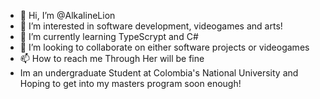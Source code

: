 - 👋 Hi, I’m @AlkalineLion
- 👀 I’m interested in software development, videogames and arts!
- 🌱 I’m currently learning TypeScrypt and C#
- 💞️ I’m looking to collaborate on either software projects or videogames
- 📫 How to reach me Through Her will be fine
- Im an undergraduate Student at Colombia's National University and Hoping to get into my masters program soon enough!

<!---
AlkalineLion/AlkalineLion is a ✨ special ✨ repository because its `README.md` (this file) appears on your GitHub profile.
You can click the Preview link to take a look at your changes.
--->
